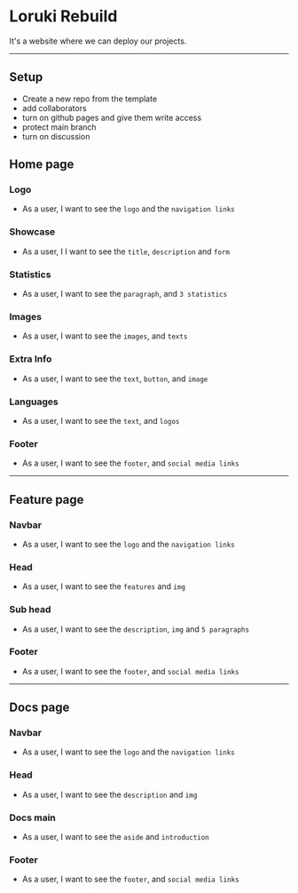 # Loruki Rebuild

It's a website where we can deploy our projects.

---

## Setup

- Create a new repo from the template
- add collaborators
- turn on github pages and give them write access
- protect main branch
- turn on discussion

## Home page

### Logo

- As a user, I want to see the `logo` and the `navigation links`

### Showcase

- As a user, I I want to see the `title`, `description` and `form`

### Statistics

- As a user, I want to see the `paragraph`, and `3 statistics`

### Images

- As a user, I want to see the `images`, and `texts`

### Extra Info

- As a user, I want to see the `text`, `button`, and `image`

### Languages

- As a user, I want to see the `text`, and `logos`

### Footer

- As a user, I want to see the `footer`, and `social media links`

---

## Feature page

### Navbar

- As a user, I want to see the `logo` and the `navigation links`

### Head

- As a user, I want to see the `features` and `img`

### Sub head

- As a user, I want to see the `description`, `img` and `5 paragraphs`

### Footer

- As a user, I want to see the `footer`, and `social media links`

---

## Docs page

### Navbar

- As a user, I want to see the `logo` and the `navigation links`

### Head

- As a user, I want to see the `description` and `img`

### Docs main

- As a user, I want to see the `aside` and `introduction`

### Footer

- As a user, I want to see the `footer`, and `social media links`
